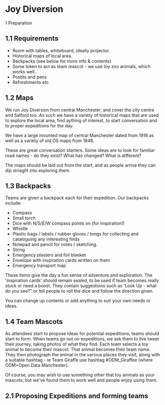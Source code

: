 # Joy Diversion

1 Preparation

## 1.1 Requirements
* Room with tables, whiteboard, ideally projector.
* Historical maps of local area.
* Backpacks (see below for more info & contents)
* Some token to act as team mascot - we use toy zoo animals, which works well.
* Postits and pens
* Refreshments etc

## 1.2 Maps

We run Joy Diversion from central Manchester, and cover the city centre and Salford too. As such we have a variety of historical maps that are used to explore the local area, find aything of interest, to start conversation and to proper expeditions for the day. 

We have a large mounted map of central Manchester dated from 1918 as well as a variety of old OS maps from 1848.

These are great conversation starters. Some ideas are to look for familiar road names - do they exist? What has changed? What is different?

The maps should be laid out from the start, and as people arrive they can dip striaght into exploring them.

## 1.3 Backpacks
Teams are given a backpack each for their expedition. Our backpacks include:
* Compass
* Small torch
* Dice with N/S/E/W compass points on (for inspiration!)
* Whistle
* Plastic bags / labels / rubber gloves / tongs for collecting and cataloguing any interesting finds
* Notepad and pencil for notes / sketching.
* String 
* Emergency plasters and foil blanket
* Envelope with inspiration cards written on them
* Emergency transport map

These items give the day a fun sense of adventure and exploration. The 'inspiration cards' should remain sealed, to be used if team becomes really stuck or need a boost. They contain suggestions such as 'Look Up - what do you see?" or tell people to roll the dice and follow the direction given. 

You can change up contents or add anything to suit your own needs or ideas.

## 1.4 Team Mascots

As attendees start to propose ideas for potential expeditions, teams should start to form. When teams go out on expeditions, we ask them to live tweet their journey, taking photos of what they find. Each team selects a toy animal to become their mascot. That animal becomes their team name. They then photograph the animal in the various places they visit, along with a suitable hashtag - ie Team Giraffe use hashtag #ODM_Giraffee (where ODM=Open Data Manchester). 

Of course, you may wish to use something other that toy animals as your mascots, but we've found them to work well and people enjoy using them.

## 2.1 Proposing Expeditions and forming teams




